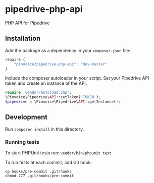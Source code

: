 pipedrive-php-api
=================

PHP API for Pipedrive

## Installation
Add the package as a dependency in your `composer.json` file:

``` javascript
require {
    "pinvoice/pipedrive-php-api": "dev-master"
}
```
Include the composer autoloader in your script. Set your Pipedrive API token and create an instance of the API. 

``` php
require 'vendor/autoload.php';
\Pinvoice\Pipedrive\API::setToken('TOKEN');
$pipedrive = \Pinvoice\Pipedrive\API::getInstance();
```

## Development

Run `composer install` in this directory. 

### Running tests
To start PHPUnit tests run: 
`vendor/bin/phpunit test`

To run tests at each commit, add Git hook:  
```
cp hooks/pre-commit .git/hooks
chmod 777 .git/hooks/pre-commit
```
